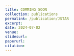 ```yaml
---
title: COMMING SOON
collection: publications
permalink: /publication/JSTAR
excerpt: 
date: 2024-07-02
venue: 
slidesurl: 
paperurl: 
citation: 
---
```


